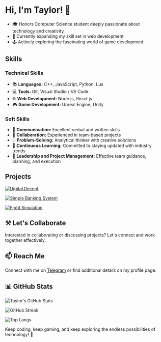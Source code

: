 <!-- TaylorBisset/README.md -->

# Hi, I'm Taylor! 👋 
- 🎓 Honors Computer Science student deeply passionate about technology and creativity 
- 🌱 Currently expanding my skill set in web development 
- 🕹️ Actively exploring the fascinating world of game development 

## Skills 
### Technical Skills 
- 📚 **Languages:** C++, JavaScript, Python, Lua 
- 💻 **Tools:** Git, Visual Studio / VS Code 
- 🌐 **Web Development:** Node.js, React.js 
- 🎮 **Game Development:** Unreal Engine, Unity 

### Soft Skills 
- 💬 **Communication:** Excellent verbal and written skills
- 🤝 **Collaboration:** Experienced in team-based projects 
- 💡 **Problem-Solving:** Analytical thinker with creative solutions 
- 🧠 **Continuous Learning:** Committed to staying updated with industry trends
- 🎯 **Leadership and Project Management:** Effective team guidance, planning, and execution 

## Projects 
[![Digital Decent](https://github-readme-stats.vercel.app/api/pin/?username=TaylorBisset&repo=DigitalDecent&theme=tokyonight)]([https://github.com/TaylorBisset/CS132-Honors-FightSim](https://github.com/TaylorBisset/DigitalDecent)) 

[![Simple Banking System](https://github-readme-stats.vercel.app/api/pin/?username=TaylorBisset&repo=CS131-SimpleBankingSystem-HonorsProject&theme=tokyonight)](https://github.com/TaylorBisset/CS131-SimpleBankingSystem-HonorsProject) 

[![Fight Simulation](https://github-readme-stats.vercel.app/api/pin/?username=TaylorBisset&repo=CS132-Honors-FightSim&theme=tokyonight)](https://github.com/TaylorBisset/CS132-Honors-FightSim) 

## ⚒️ Let's Collaborate 
Interested in collaborating or discussing projects? Let's connect and work together effectively.

## 📫 Reach Me 
Connect with me on [Telegram](https://t.me/taylorbisset) or find additional details on my profile page. 

## 📊 GitHub Stats <!-- https://github.com/anuraghazra/github-readme-stats -->
![Taylor's GitHub Stats](https://github-readme-stats.vercel.app/api?username=TaylorBisset&show_icons=true&theme=tokyonight) 

![GitHub Streak](https://github-readme-streak-stats.herokuapp.com/?user=TaylorBisset&theme=tokyonight) 

![Top Langs](https://github-readme-stats.vercel.app/api/top-langs/?username=TaylorBisset&size_weight=0.5&count_weight=0.5&hide_title=true&layout=compact&theme=tokyonight) 

<!-- ![GitHub Trophies](https://github-trophies.vercel.app/?username=TaylorBisset&row=3&column=4&theme=tokyonight) -->

<!-- ![Wakatime Stats](https://github-readme-stats.vercel.app/api/wakatime?username=TaylorBisset&theme=tokyonight) -->

Keep coding, keep gaming, and keep exploring the endless possibilities of technology! 🚀 
